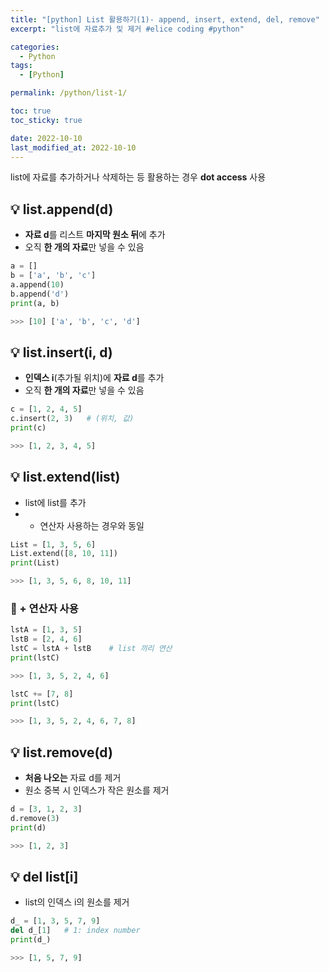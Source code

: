 ```yaml
---
title: "[python] List 활용하기(1)- append, insert, extend, del, remove"
excerpt: "list에 자료추가 및 제거 #elice coding #python"

categories:
  - Python
tags:
  - [Python]

permalink: /python/list-1/

toc: true
toc_sticky: true

date: 2022-10-10
last_modified_at: 2022-10-10
---
```


list에 자료를 추가하거나 삭제하는 등 활용하는 경우 **dot access** 사용  

## 💡 list.append(d)
- **자료 d**를 리스트 **마지막 원소 뒤**에 추가
- 오직 **한 개의 자료**만 넣을 수 있음

```python
a = []
b = ['a', 'b', 'c']
a.append(10)
b.append('d')
print(a, b)

>>> [10] ['a', 'b', 'c', 'd']
```

## 💡 list.insert(i, d)
- **인덱스 i**(추가될 위치)에 **자료 d**를 추가
- 오직 **한 개의 자료**만 넣을 수 있음

```python
c = [1, 2, 4, 5]
c.insert(2, 3)   # (위치, 값)
print(c)

>>> [1, 2, 3, 4, 5]
```

## 💡 list.extend(list)
- list에 list를 추가
- + 연산자 사용하는 경우와 동일

```python
List = [1, 3, 5, 6]
List.extend([8, 10, 11])
print(List)

>>> [1, 3, 5, 6, 8, 10, 11]
```

### 🌟 + 연산자 사용

```python
lstA = [1, 3, 5]
lstB = [2, 4, 6]
lstC = lstA + lstB    # list 끼리 연산
print(lstC)

>>> [1, 3, 5, 2, 4, 6]
```

```python
lstC += [7, 8]
print(lstC)

>>> [1, 3, 5, 2, 4, 6, 7, 8]
```

## 💡 list.remove(d)
- **처음 나오는** 자료 d를 제거
- 원소 중복 시 인덱스가 작은 원소를 제거

```python
d = [3, 1, 2, 3]
d.remove(3)
print(d)

>>> [1, 2, 3]
```

## 💡 del list[i]
- list의 인덱스 i의 원소를 제거

```python
d_ = [1, 3, 5, 7, 9]
del d_[1]   # 1: index number
print(d_)

>>> [1, 5, 7, 9]
```
